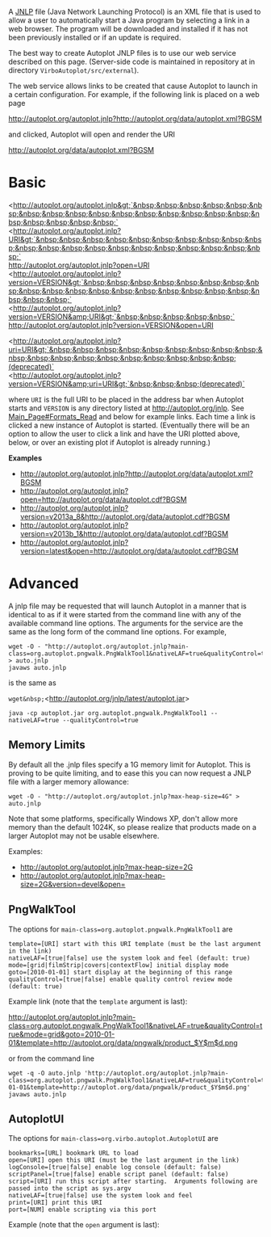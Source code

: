 A [JNLP](http://en.wikipedia.org/wiki/Java_Web_Start) file (Java Network
Launching Protocol) is an XML file that is used to allow a user to
automatically start a Java program by selecting a link in a web browser.
The program will be downloaded and installed if it has not been
previously installed or if an update is required.

The best way to create Autoplot JNLP files is to use our web service
described on this page. (Server-side code is maintained in repository at
in directory `VirboAutoplot/src/external`).

The web service allows links to be created that cause Autoplot to launch
in a certain configuration. For example, if the following link is placed
on a web page

<http://autoplot.org/autoplot.jnlp?http://autoplot.org/data/autoplot.xml?BGSM>

and clicked, Autoplot will open and render the URI

<http://autoplot.org/data/autoplot.xml?BGSM>

# Basic

&lt;http://autoplot.org/autoplot.jnlp&gt;`&nbsp;&nbsp;&nbsp;&nbsp;&nbsp;&nbsp;&nbsp;&nbsp;&nbsp;&nbsp;&nbsp;&nbsp;&nbsp;&nbsp;&nbsp;&nbsp;&nbsp;&nbsp;&nbsp;&nbsp;&nbsp;`  
&lt;http://autoplot.org/autoplot.jnlp?URI&gt;`&nbsp;&nbsp;&nbsp;&nbsp;&nbsp;&nbsp;&nbsp;&nbsp;&nbsp;&nbsp;&nbsp;&nbsp;&nbsp;&nbsp;&nbsp;&nbsp;&nbsp;&nbsp;&nbsp;&nbsp;&nbsp;`  
<http://autoplot.org/autoplot.jnlp?open=URI>  
&lt;http://autoplot.org/autoplot.jnlp?version=VERSION&gt;`&nbsp;&nbsp;&nbsp;&nbsp;&nbsp;&nbsp;&nbsp;&nbsp;&nbsp;&nbsp;&nbsp;&nbsp;&nbsp;&nbsp;&nbsp;&nbsp;&nbsp;&nbsp;&nbsp;&nbsp;&nbsp;`  
&lt;http://autoplot.org/autoplot.jnlp?version=VERSION&amp;URI&gt;`&nbsp;&nbsp;&nbsp;&nbsp;&nbsp;`  
<http://autoplot.org/autoplot.jnlp?version=VERSION&open=URI>

&lt;http://autoplot.org/autoplot.jnlp?uri=URI&gt;`&nbsp;&nbsp;&nbsp;&nbsp;&nbsp;&nbsp;&nbsp;&nbsp;&nbsp;&nbsp;&nbsp;&nbsp;&nbsp;&nbsp;&nbsp;&nbsp;&nbsp;&nbsp;&nbsp;(deprecated)`  
&lt;http://autoplot.org/autoplot.jnlp?version=VERSION&amp;uri=URI&gt;`&nbsp;&nbsp;&nbsp;(deprecated)`

where `URI` is the full URI to be placed in the address bar when
Autoplot starts and `VERSION` is any directory listed at
<http://autoplot.org/jnlp>. See
[Main\_Page\#Formats\_Read](Main_Page.md#formats-read "wikilink") and below
for example links. Each time a link is clicked a new instance of
Autoplot is started. (Eventually there will be an option to allow the
user to click a link and have the URI plotted above, below, or over an
existing plot if Autoplot is already running.)

**Examples**

  - <http://autoplot.org/autoplot.jnlp?http://autoplot.org/data/autoplot.xml?BGSM>
  - <http://autoplot.org/autoplot.jnlp?open=http://autoplot.org/data/autoplot.cdf?BGSM>
  - <http://autoplot.org/autoplot.jnlp?version=v2013a_8&http://autoplot.org/data/autoplot.cdf?BGSM>
  - <http://autoplot.org/autoplot.jnlp?version=v2013b_1&http://autoplot.org/data/autoplot.cdf?BGSM>
  - <http://autoplot.org/autoplot.jnlp?version=latest&open=http://autoplot.org/data/autoplot.cdf?BGSM>

# Advanced

A jnlp file may be requested that will launch Autoplot in a manner that
is identical to as if it were started from the command line with any of
the available command line options. The arguments for the service are
the same as the long form of the command line options. For example,

```
wget -O - "http://autoplot.org/autoplot.jnlp?main-class=org.autoplot.pngwalk.PngWalkTool1&nativeLAF=true&qualityControl=true" > auto.jnlp
javaws auto.jnlp
```
is the same as

`wget&nbsp;`&lt;http://autoplot.org/jnlp/latest/autoplot.jar&gt;  
```
java -cp autoplot.jar org.autoplot.pngwalk.PngWalkTool1 --nativeLAF=true --qualityControl=true
```
## Memory Limits

By default all the .jnlp files specify a 1G memory limit for Autoplot.
This is proving to be quite limiting, and to ease this you can now
request a JNLP file with a larger memory allowance:

```
wget -O - "http://autoplot.org/autoplot.jnlp?max-heap-size=4G" > auto.jnlp
```
Note that some platforms, specifically Windows XP, don't allow more
memory than the default 1024K, so please realize that products made on a
larger Autoplot may not be usable elsewhere.

Examples:

  - <http://autoplot.org/autoplot.jnlp?max-heap-size=2G>
  - <http://autoplot.org/autoplot.jnlp?max-heap-size=2G&version=devel&open=>

## PngWalkTool

The options for `main-class=org.autoplot.pngwalk.PngWalkTool1` are

```
template=[URI] start with this URI template (must be the last argument in the link)
nativeLAF=[true|false] use the system look and feel (default: true)
mode=[grid|filmStrip|covers|contextFlow] initial display mode
goto=[2010-01-01] start display at the beginning of this range
qualityControl=[true|false] enable quality control review mode (default: true)
```
Example link (note that the `template` argument is last):

<http://autoplot.org/autoplot.jnlp?main-class=org.autoplot.pngwalk.PngWalkTool1&nativeLAF=true&qualityControl=true&mode=grid&goto=2010-01-01&template=http://autoplot.org/data/pngwalk/product_$Y$m$d.png>

or from the command line

```
wget -q -O auto.jnlp 'http://autoplot.org/autoplot.jnlp?main-class=org.autoplot.pngwalk.PngWalkTool1&nativeLAF=true&qualityControl=true&mode=grid&goto=2010-01-01&template=http://autoplot.org/data/pngwalk/product_$Y$m$d.png'
javaws auto.jnlp
```
## AutoplotUI

The options for `main-class=org.virbo.autoplot.AutoplotUI` are

```
bookmarks=[URL] bookmark URL to load 
open=[URI] open this URI (must be the last argument in the link)
logConsole=[true|false] enable log console (default: false)
scriptPanel=[true|false] enable script panel (default: false)
script=[URI] run this script after starting.  Arguments following are passed into the script as sys.argv
nativeLAF=[true|false] use the system look and feel
print=[URI] print this URI
port=[NUM] enable scripting via this port
```
Example (note that the `open` argument is last):

